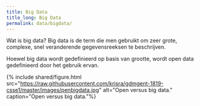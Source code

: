 ```yaml
---
title: Big Data
title_long: Big Data
permalink: data/bigdata/
---
```


Wat is big data?
Big data is de term die men gebruikt om zeer grote, complexe, snel veranderende gegevensreeksen te beschrijven.

Hoewel big data wordt gedefinieerd op basis van grootte, wordt open data gedefinieerd door het gebruik ervan.

{% include shared/figure.html src="https://raw.githubusercontent.com/krisra/gdmgent-1819-csse1/master/images/penbigdata.jpg" alt="Open versus big data." caption="Open versus big data."%}